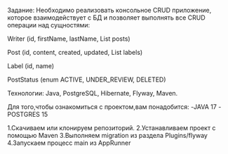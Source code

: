 Задание:
Необходимо реализовать консольное CRUD приложение, которое взаимодействует с БД и позволяет выполнять все CRUD операции над сущностями:

Writer (id, firstName, lastName, List<Post> posts)

Post (id, content, created, updated, List<Label> labels)

Label (id, name)

PostStatus (enum ACTIVE, UNDER_REVIEW, DELETED)

Технологии: Java, PostgreSQL, Hibernate, Flyway, Maven.


Для того,чтобы ознакомиться с проектом,вам понадобится:
-JAVA 17
-POSTGRES 15

1.Скачиваем или клонируем репозиторий.
2.Устанавливаем проект с помощью Maven
3.Выполняем migration из раздела Plugins/flyway
4.Запускаем процесс main из AppRunner


